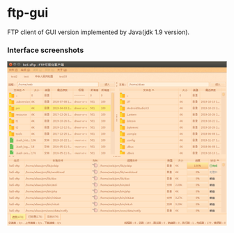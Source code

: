 # ftp-gui
FTP client of GUI version implemented by Java(jdk 1.9 version).

### Interface screenshots
![ftp-gui Interface screenshots](ftp-gui.png)
